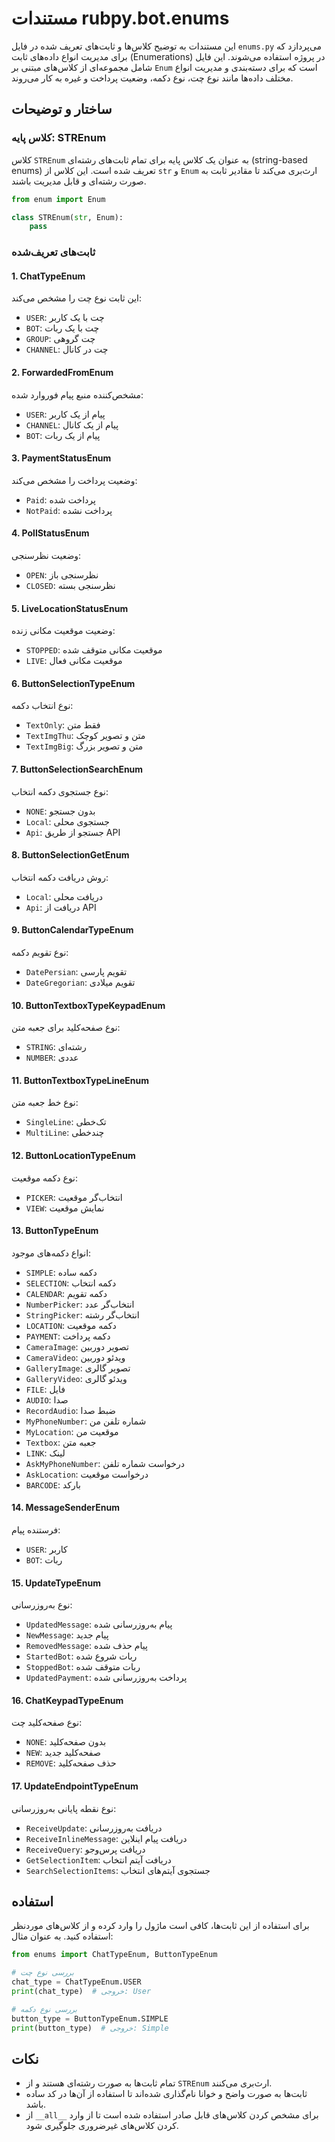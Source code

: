 # مستندات rubpy.bot.enums

این مستندات به توضیح کلاس‌ها و ثابت‌های تعریف شده در فایل `enums.py` می‌پردازد که برای مدیریت انواع داده‌های ثابت (Enumerations) در پروژه استفاده می‌شوند. این فایل شامل مجموعه‌ای از کلاس‌های مبتنی بر `Enum` است که برای دسته‌بندی و مدیریت انواع مختلف داده‌ها مانند نوع چت، نوع دکمه، وضعیت پرداخت و غیره به کار می‌روند.

## ساختار و توضیحات

### کلاس پایه: STREnum
کلاس `STREnum` به عنوان یک کلاس پایه برای تمام ثابت‌های رشته‌ای (string-based enums) تعریف شده است. این کلاس از `str` و `Enum` ارث‌بری می‌کند تا مقادیر ثابت به صورت رشته‌ای و قابل مدیریت باشند.

```python
from enum import Enum

class STREnum(str, Enum):
    pass
```

### ثابت‌های تعریف‌شده

#### 1. ChatTypeEnum
این ثابت نوع چت را مشخص می‌کند:
- `USER`: چت با یک کاربر
- `BOT`: چت با یک ربات
- `GROUP`: چت گروهی
- `CHANNEL`: چت در کانال

#### 2. ForwardedFromEnum
مشخص‌کننده منبع پیام فوروارد شده:
- `USER`: پیام از یک کاربر
- `CHANNEL`: پیام از یک کانال
- `BOT`: پیام از یک ربات

#### 3. PaymentStatusEnum
وضعیت پرداخت را مشخص می‌کند:
- `Paid`: پرداخت شده
- `NotPaid`: پرداخت نشده

#### 4. PollStatusEnum
وضعیت نظرسنجی:
- `OPEN`: نظرسنجی باز
- `CLOSED`: نظرسنجی بسته

#### 5. LiveLocationStatusEnum
وضعیت موقعیت مکانی زنده:
- `STOPPED`: موقعیت مکانی متوقف شده
- `LIVE`: موقعیت مکانی فعال

#### 6. ButtonSelectionTypeEnum
نوع انتخاب دکمه:
- `TextOnly`: فقط متن
- `TextImgThu`: متن و تصویر کوچک
- `TextImgBig`: متن و تصویر بزرگ

#### 7. ButtonSelectionSearchEnum
نوع جستجوی دکمه انتخاب:
- `NONE`: بدون جستجو
- `Local`: جستجوی محلی
- `Api`: جستجو از طریق API

#### 8. ButtonSelectionGetEnum
روش دریافت دکمه انتخاب:
- `Local`: دریافت محلی
- `Api`: دریافت از API

#### 9. ButtonCalendarTypeEnum
نوع تقویم دکمه:
- `DatePersian`: تقویم پارسی
- `DateGregorian`: تقویم میلادی

#### 10. ButtonTextboxTypeKeypadEnum
نوع صفحه‌کلید برای جعبه متن:
- `STRING`: رشته‌ای
- `NUMBER`: عددی

#### 11. ButtonTextboxTypeLineEnum
نوع خط جعبه متن:
- `SingleLine`: تک‌خطی
- `MultiLine`: چندخطی

#### 12. ButtonLocationTypeEnum
نوع دکمه موقعیت:
- `PICKER`: انتخاب‌گر موقعیت
- `VIEW`: نمایش موقعیت

#### 13. ButtonTypeEnum
انواع دکمه‌های موجود:
- `SIMPLE`: دکمه ساده
- `SELECTION`: دکمه انتخاب
- `CALENDAR`: دکمه تقویم
- `NumberPicker`: انتخاب‌گر عدد
- `StringPicker`: انتخاب‌گر رشته
- `LOCATION`: دکمه موقعیت
- `PAYMENT`: دکمه پرداخت
- `CameraImage`: تصویر دوربین
- `CameraVideo`: ویدئو دوربین
- `GalleryImage`: تصویر گالری
- `GalleryVideo`: ویدئو گالری
- `FILE`: فایل
- `AUDIO`: صدا
- `RecordAudio`: ضبط صدا
- `MyPhoneNumber`: شماره تلفن من
- `MyLocation`: موقعیت من
- `Textbox`: جعبه متن
- `LINK`: لینک
- `AskMyPhoneNumber`: درخواست شماره تلفن
- `AskLocation`: درخواست موقعیت
- `BARCODE`: بارکد

#### 14. MessageSenderEnum
فرستنده پیام:
- `USER`: کاربر
- `BOT`: ربات

#### 15. UpdateTypeEnum
نوع به‌روزرسانی:
- `UpdatedMessage`: پیام به‌روزرسانی شده
- `NewMessage`: پیام جدید
- `RemovedMessage`: پیام حذف شده
- `StartedBot`: ربات شروع شده
- `StoppedBot`: ربات متوقف شده
- `UpdatedPayment`: پرداخت به‌روزرسانی شده

#### 16. ChatKeypadTypeEnum
نوع صفحه‌کلید چت:
- `NONE`: بدون صفحه‌کلید
- `NEW`: صفحه‌کلید جدید
- `REMOVE`: حذف صفحه‌کلید

#### 17. UpdateEndpointTypeEnum
نوع نقطه پایانی به‌روزرسانی:
- `ReceiveUpdate`: دریافت به‌روزرسانی
- `ReceiveInlineMessage`: دریافت پیام اینلاین
- `ReceiveQuery`: دریافت پرس‌وجو
- `GetSelectionItem`: دریافت آیتم انتخاب
- `SearchSelectionItems`: جستجوی آیتم‌های انتخاب

## استفاده
برای استفاده از این ثابت‌ها، کافی است ماژول را وارد کرده و از کلاس‌های موردنظر استفاده کنید. به عنوان مثال:

```python
from enums import ChatTypeEnum, ButtonTypeEnum

# بررسی نوع چت
chat_type = ChatTypeEnum.USER
print(chat_type)  # خروجی: User

# بررسی نوع دکمه
button_type = ButtonTypeEnum.SIMPLE
print(button_type)  # خروجی: Simple
```

## نکات
- تمام ثابت‌ها به صورت رشته‌ای هستند و از `STREnum` ارث‌بری می‌کنند.
- ثابت‌ها به صورت واضح و خوانا نام‌گذاری شده‌اند تا استفاده از آن‌ها در کد ساده باشد.
- از `__all__` برای مشخص کردن کلاس‌های قابل صادر استفاده شده است تا از وارد کردن کلاس‌های غیرضروری جلوگیری شود.
